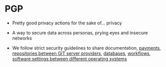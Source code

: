 # PGP
* Pretty good privacy actions for the sake of... privacy

* A way to secure data across personas, prying eyes and insecure networks

* We follow strict security guidelines to share documentation, [payments](https://github.com/imhicihu/ISKM2017-Mobile-App), [repositories between GIT server providers](https://github.com/imhicihu/Bitbucket-migrations2Github), [databases](https://github.com/imhicihu/Software-database-repository), [workflows](https://github.com/imhicihu/Digitalizacion-workflow), [software settings between different operating systems](https://github.com/imhicihu/Firewall-settings-mac-environments)
